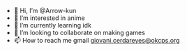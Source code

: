- 👋 Hi, I’m @Arrow-kun
- 👀 I’m interested in anime
- 🌱 I’m currently learning idk
- 💞️ I’m looking to collaborate on making games
- 📫 How to reach me gmail giovani.cerdareyes@okcps.org

<!---
Arrow-kun/Arrow-kun is a ✨ special ✨ repository because its `README.md` (this file) appears on your GitHub profile.
You can click the Preview link to take a look at your changes.
--->
